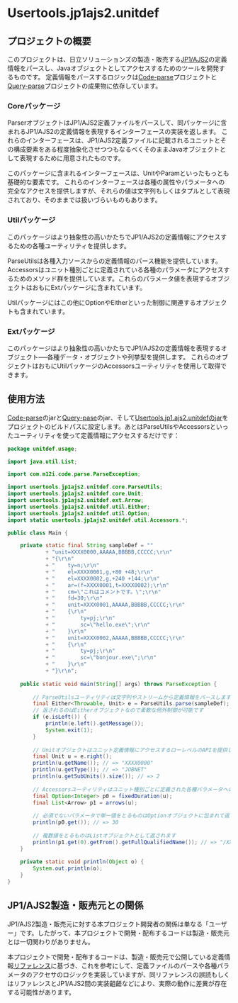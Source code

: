 Usertools.jp1ajs2.unitdef
=========================

## プロジェクトの概要

このプロジェクトは、日立ソリューションズの製造・販売する[JP1/AJS2](http://www.hitachi-solutions.co.jp/jp1/sp/?cid=aws0004461)の定義情報をパースし、Javaオブジェクトとしてアクセスするためのツールを開発するものです。
定義情報をパースするロジックは[Code-parse](https://github.com/mizukyf/code-parse)プロジェクトと[Query-parse](https://github.com/mizukyf/query-parse)プロジェクトの成果物に依存しています。

### Coreパッケージ

ParserオブジェクトはJP1/AJS2定義ファイルをパースして、同パッケージに含まれるJP1/AJS2の定義情報を表現するインターフェースの実装を返します。
これらのインターフェースは、JP1/AJS2定義ファイルに記載されるユニットとその構成要素をある程度抽象化させつつもなるべくそのままJavaオブジェクトとして表現するために用意されたものです。

このパッケージに含まれるインターフェースは、UnitやParamといったもっとも基礎的な要素です。
これらのインターフェースは各種の属性やパラメータへの完全なアクセスを提供しますが、それらの値は文字列もしくはタプルとして表現されており、そのままでは扱いづらいものもあります。

### Utilパッケージ

このパッケージはより抽象性の高いかたちでJP1/AJS2の定義情報にアクセスするための各種ユーティリティを提供します。

ParseUtilsは各種入力ソースからの定義情報のパース機能を提供しています。
Accessorsはユニット種別ごとに定義されている各種のパラメータにアクセスするためのメソッド群を提供しています。これらのパラメータ値を表現するオブジェクトはおもにExtパッケージに含まれています。

Utilパッケージにはこの他にOptionやEitherといった制御に関連するオブジェクトも含まれています。

### Extパッケージ

このパッケージはより抽象性の高いかたちでJP1/AJS2の定義情報を表現するオブジェクト──各種データ・オブジェクトや列挙型を提供します。
これらのオブジェクトはおもにUtilパッケージのAccessorsユーティリティを使用して取得できます。

## 使用方法

[Code-parse](https://github.com/mizukyf/code-parse)のjarと[Query-pase](https://github.com/mizukyf/query-parse)のjar、そして[Usertools.jp1.ajs2.unitdefのjar](https://github.com/mizukyf/usertools.jp1ajs2.unitdef/releases)をプロジェクトのビルドパスに設定します。あとはParseUtilsやAccessorsといったユーティリティを使って定義情報にアクセスするだけです：

```java
package unitdef.usage;

import java.util.List;

import com.m12i.code.parse.ParseException;

import usertools.jp1ajs2.unitdef.core.ParseUtils;
import usertools.jp1ajs2.unitdef.core.Unit;
import usertools.jp1ajs2.unitdef.ext.Arrow;
import usertools.jp1ajs2.unitdef.util.Either;
import usertools.jp1ajs2.unitdef.util.Option;
import static usertools.jp1ajs2.unitdef.util.Accessors.*;

public class Main {

	private static final String sampleDef = ""
			+ "unit=XXXX0000,AAAAA,BBBBB,CCCCC;\r\n"
			+ "{\r\n"
			+ "    ty=n;\r\n"
			+ "    el=XXXX0001,g,+80 +48;\r\n" 
			+ "    el=XXXX0002,g,+240 +144;\r\n"
			+ "    ar=(f=XXXX0001,t=XXXX0002);\r\n" 
			+ "    cm=\"これはコメントです。\";\r\n"
			+ "    fd=30;\r\n"
			+ "    unit=XXXX0001,AAAAA,BBBBB,CCCCC;\r\n"
			+ "    {\r\n"
			+ "        ty=pj;\r\n"
			+ "        sc=\"hello.exe\";\r\n"
			+ "    }\r\n"
			+ "    unit=XXXX0002,AAAAA,BBBBB,CCCCC;\r\n"
			+ "    {\r\n"
			+ "        ty=pj;\r\n" 
			+ "        sc=\"bonjour.exe\";\r\n"
			+ "    }\r\n"
			+ "}\r\n";
	
	public static void main(String[] args) throws ParseException {
		
		// ParseUtilsユーティリティは文字列やストリームから定義情報をパースします
		final Either<Throwable, Unit> e = ParseUtils.parse(sampleDef);
		// 返されるのはEitherオブジェクトなので柔軟な例外制御が可能です
		if (e.isLeft()) {
			println(e.left().getMessage());
			System.exit(1);
		}
		
		// Unitオブジェクトはユニット定義情報にアクセスするローレベルのAPIを提供します
		final Unit u = e.right();
		println(u.getName()); // => "XXXX0000"
		println(u.getType()); // => "JOBNET"
		println(u.getSubUnits().size()); // => 2
		
		// Accessorsユーティリティはユニット種別ごとに定義された各種パラメータへのアクセスを提供します
		final Option<Integer> p0 = fixedDuration(u);
		final List<Arrow> p1 = arrows(u);
		
		// 必須でないパラメータで単一値をとるものはOptionオブジェクトに包まれて返されます
		println(p0.get()); // => 30
		
		// 複数値をとるものはListオブジェクトとして返されます
		println(p1.get(0).getFrom().getFullQualifiedName()); // => "/XXXX0000/XXXX0001"
	}
	
	private static void println(Object o) {
		System.out.println(o);
	}
}
```

## JP1/AJS2製造・販売元との関係

JP1/AJS2製造・販売元に対する本プロジェクト開発者の関係は単なる「ユーザー」です。したがって、本プロジェクトで開発・配布するコードは製造・販売元とは一切関わりがありません。

本プロジェクトで開発・配布するコードは、製造・販売元で公開している定義情報[リファレンス](http://www.hitachi.co.jp/Prod/comp/soft1/manual/pc/d3K2543/AJSO0001.HTM)に基づき、これを参考にして、定義ファイルのパースや各種パラメータのアクセサのロジックを実装していますが、同リファレンスの誤読もしくはリファレンスとJP1/AJS2間の実装齟齬などにより、実際の動作に差異が存在する可能性があります。
